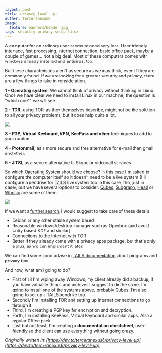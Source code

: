 ```yaml
---
layout: post
title: Privacy level up!
author: terceranexus6
image:
  feature: banners/header.jpg
tags: security privacy setup linux
---
```


A computer for an ordinary user seems to need very less. User friendly interface, fast processing, internet connection, basic office pack, maybe a couple of games... Not a big deal. Most of these computers comes with windows already installed and antivirus, too.

But these characteristics aren't as secure as we may think, even if they are commonly found. If we are looking for a greater security and privacy, there are a few things to take in consideration.

**1 - Operating system**. We cannot think of privacy without thinking in Linux. Once we have clear we need to install Linux in our machine, the question is "which one?" we will see

**2 - TOR**, using TOR, as they themselves describe, might not be the solution to all your privacy problems, but it does help quite a lot.

<img src="{{ site.url }}/assets/images/dev.to/tor-logo-700x404-340x191.png" style="display: block; margin: 0 auto;">

**3 - PGP, Virtual Keyboard, VPN, KeePass and other** techniques to add to your routine

**4 - Protonmail**, as a more secure and free alternative for e-mail than gmail and other.

**5 - JITSI**, as a secure alternative to Skype or videocall services

So which Operating System should we choose? In this case I'm asked to configure the computer itself so it doesn't need to be a live system (I'll configure a pendrive for [TAILS](https://tails.boum.org/index.en.html) live system too in this case, tho, just in case), but we have several options to consider. [Qubes](https://www.qubes-os.org/), [Subgraph](https://subgraph.com/sgos/), [Head](https://heads.dyne.org/) or [Whonix](https://www.whonix.org/) are some of them.

<img src="{{ site.url }}/assets/images/dev.to/Tails_icon.png" style="display: block; margin: 0 auto;">

If we want a [further search](https://distrowatch.com/?language=ES), I would suggest to take care of these details:

- Debian or any other stable system based
- Reasonable windows/desktop manager such as Openbox (and avoid Unity based KDE and similar)
- Connections to the Internet with TOR
- Better if they already come with a privacy apps package, but that's only a plus, as we can implement it later.

We can find some good advise in [TAILS documentation](https://tails.boum.org/doc/index.en.html) about programs and privacy tips.

And now, what am I going to do?

- First of all I'm wiping away Windows, my client already did a backup, if you have valuable things and archives I suggest to do the same. I'm going to install one of the systems above, probably Qubes. I'm also going to set up a TAILS pendrive too.
- Secondly I'm installing TOR and setting up internet connections to go through it.
- Third, I'm creating a PGP key for encryption and decryption.
- Forth, I'm installing KeePass, Virtual Keyboard and similar apps. Also a regular Office pack.
- Last but not least, I'm creating a **documentation cheatsheet**, user-friendly so the client can use everything without going crazy.

*Originally written in: [https://dev.to/terceranexus6/privacy-level-up](https://dev.to/terceranexus6/privacy-level-up)*

